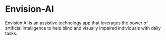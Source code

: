 # Envision-AI
 Envision AI is an assistive technology app that leverages the power of artificial intelligence to help blind and visually impaired individuals with daily tasks.
